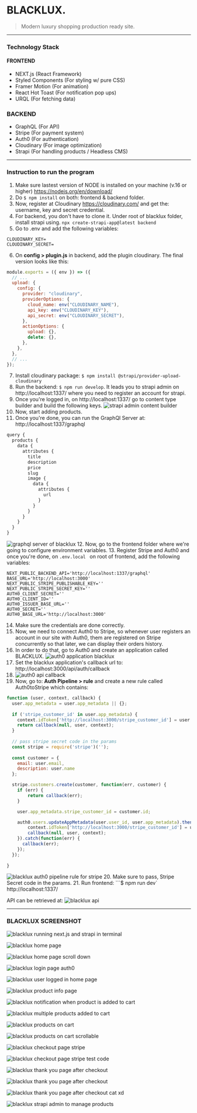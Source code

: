 # BLACKLUX.
> Modern luxury shopping production ready site. 

***

### Technology Stack
#### FRONTEND
* NEXT.js (React Framework)
* Styled Components (For styling w/ pure CSS)
* Framer Motion (For animation)
* React Hot Toast (For notification pop ups)
* URQL (For fetching data)

### BACKEND
* GraphQL (For API)
* Stripe (For payment system)
* Auth0 (For authentication)
* Cloudinary (For image optimization)
* Strapi (For handling products / Headless CMS)

***

### Instruction to run the program
1. Make sure lastest version of NODE is installed on your machine (v.16 or higher) https://nodejs.org/en/download/
2. Do ```$ npm install``` on both: frontend & backend folder.
3. Now, register at Cloudinary https://cloudinary.com/ and get the: username, key and secret credential.
4. For backend, you don't have to clone it. Under root of blacklux folder, install strapi using.
```npx create-strapi-app@latest backend```
5. Go to .env and add the following variables:
```CLOUDINARY_NAME=
CLOUDINARY_KEY=
CLOUDINARY_SECRET=
```
6. On **config > plugin.js** in backend, add the plugin cloudinary. The final version looks like this:
```js
module.exports = ({ env }) => ({
  // ...
  upload: {
    config: {
      provider: "cloudinary",
      providerOptions: {
        cloud_name: env("CLOUDINARY_NAME"),
        api_key: env("CLOUDINARY_KEY"),
        api_secret: env("CLOUDINARY_SECRET"),
      },
      actionOptions: {
        upload: {},
        delete: {},
      },
    },
  },
  // ...
});
```
7. Install cloudinary package: ```$ npm install @strapi/provider-upload-cloudinary```
8. Run the backend: ```$ npm run develop```. It leads you to strapi admin on http://localhost:1337/ where you need to register an account for strapi.
9. Once you're logged in, on http://localhost:1337/ go to content type builder and build the following keys.
![strapi admin content builder](https://i.imgur.com/7avHo28.png)
10. Now, start adding products.
11. Once you're done, you can run the GraphQl Server at: http://localhost:1337/graphql
```js
query {
  products {
    data {
      attributes {
        title 
        description
        price
        slug 
        image {
          data {
            attributes {
              url
            }
          }
        }
      }
    }
  }
}
```

![graphql server of blacklux](https://i.imgur.com/RNj17yg.png)
12. Now, go to the frontend folder where we're going to configure environment variables.
13. Register Stripe and Auth0 and once you're done, on ```.env.local ``` on root of frontend, add the following variables:
```
NEXT_PUBLIC_BACKEND_API='http://localhost:1337/graphql'
BASE_URL='http://localhost:3000'
NEXT_PUBLIC_STRIPE_PUBLISHABLE_KEY=''
NEXT_PUBLIC_STRIPE_SECRET_KEY=''
AUTH0_CLIENT_SECRET=''
AUTH0_CLIENT_ID=''
AUTH0_ISSUER_BASE_URL=''
AUTH0_SECRET=''
AUTH0_BASE_URL='http://localhost:3000'
```
14. Make sure the credentials are done correctly. 
15. Now, we need to connect Auth0 to Stripe, so whenever user registers an account in our site with Auth0, them are registered on Stripe concurrently so that later, we can display their orders history.
16. In order to do that, go to Auth0 and create an application called BLACKLUX.
![auth0 application blacklux](https://i.imgur.com/0xNESDD.png)
17. Set the blacklux application's callback url to: http://localhost:3000/api/auth/callback
18. ![auth0 api callback](https://i.imgur.com/hdu4N8F.png)
19. Now, go to: **Auth Pipeline > rule** and create a new rule called Auth0toStripe which contains:
```js
function (user, context, callback) {
  user.app_metadata = user.app_metadata || {};
  
  if ('stripe_customer_id' in user.app_metadata) {
    context.idToken['http://localhost:3000/stripe_customer_id'] = user.app_metadata.stripe_customer_id;
    return callback(null, user, context);
  }
  
  // pass stripe secret code in the params
  const stripe = require('stripe')('');
  
  const customer = {
    email: user.email,
    description: user.name
  };

  stripe.customers.create(customer, function(err, customer) {
    if (err) {
        return callback(err);
    }

    user.app_metadata.stripe_customer_id = customer.id;

    auth0.users.updateAppMetadata(user.user_id, user.app_metadata).then(function() {
        context.idToken['http://localhost:3000/stripe_customer_id'] = user.app_metadata.stripe_customer_id;
        callback(null, user, context);
    }).catch(function(err) {
      callback(err);
    });
  });
  
}
```
![blacklux auth0 pipeline rule for stripe](https://i.imgur.com/c7Hb3ZC.png)
20. Make sure to pass, Stripe Secret code in the params.
21. Run frontend: ```$ npm run dev` 
http://localhost:1337/

API can be retrieved at: 
![blacklux api](https://i.imgur.com/J7FGIOo.png)

***

### BLACKLUX SCREENSHOT

![blacklux running next.js and strapi in terminal](https://i.imgur.com/qph9RDW.png)

![blacklux home page](https://i.imgur.com/VBmVq39.png)

![blacklux home page scroll down](https://i.imgur.com/9MRMCEN.png)

![blacklux login page auth0](https://i.imgur.com/scKnKQD.png)

![blacklux user logged in home page](https://i.imgur.com/wVMOKrd.png)

![blacklux product info page](https://i.imgur.com/geXzSeO.png)

![blacklux notification when product is added to cart](https://i.imgur.com/nZM4ZE5.png)

![blacklux multiple products added to cart](https://i.imgur.com/J7lzLU1.png)

![blacklux products on cart](https://i.imgur.com/Z7MTj7Y.png)

![blacklux products on cart scrollable](https://i.imgur.com/63LMUUD.png)

![blacklux checkout page stripe](https://i.imgur.com/G6DSNPo.png)

![blacklux checkout page stripe test code](https://i.imgur.com/iHeoRAw.png)

![blacklux thank you page after checkout](https://i.imgur.com/V3V89gt.png)

![blacklux thank you page after checkout](https://i.imgur.com/V7WPwHh.png)

![blacklux thank you page after checkout cat xd](https://i.imgur.com/YSpkoeT.png)

![blacklux strapi admin to manage products](https://i.imgur.com/ZtCDwO2.png)
